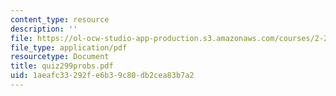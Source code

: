 ```yaml
---
content_type: resource
description: ''
file: https://ol-ocw-studio-app-production.s3.amazonaws.com/courses/2-24-ocean-wave-interaction-with-ships-and-offshore-energy-systems-13-022-spring-2002/1aeafc33292fe6b39c80db2cea83b7a2_quiz299probs.pdf
file_type: application/pdf
resourcetype: Document
title: quiz299probs.pdf
uid: 1aeafc33-292f-e6b3-9c80-db2cea83b7a2
---
```

